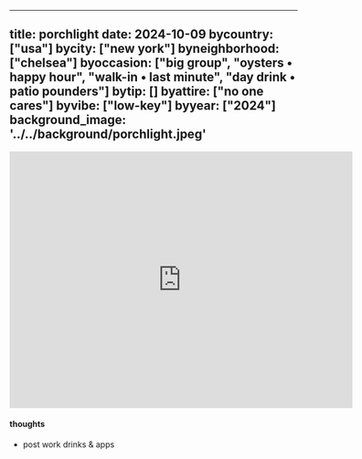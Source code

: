 
---
title: porchlight
date: 2024-10-09
bycountry: ["usa"]
bycity: ["new york"]
byneighborhood: ["chelsea"]
byoccasion: ["big group", "oysters • happy hour", "walk-in • last minute", "day drink • patio pounders"]
bytip: []
byattire: ["no one cares"]
byvibe: ["low-key"]
byyear: ["2024"]
background_image: '../../background/porchlight.jpeg'
---

<iframe src="https://www.google.com/maps/embed?pb=!1m18!1m12!1m3!1d38735.6772483994!2d-74.01732788438837!3d40.75799273930178!2m3!1f0!2f0!3f0!3m2!1i1024!2i768!4f13.1!3m3!1m2!1s0x89c259b638d68f2f%3A0x5bae2a53bf2a2990!2sPorchlight!5e0!3m2!1sen!2sus!4v1732387147063!5m2!1sen!2sus" width="600" height="450" style="border:0;" allowfullscreen="" loading="lazy" referrerpolicy="no-referrer-when-downgrade"></iframe>

#### thoughts
* post work drinks & apps
